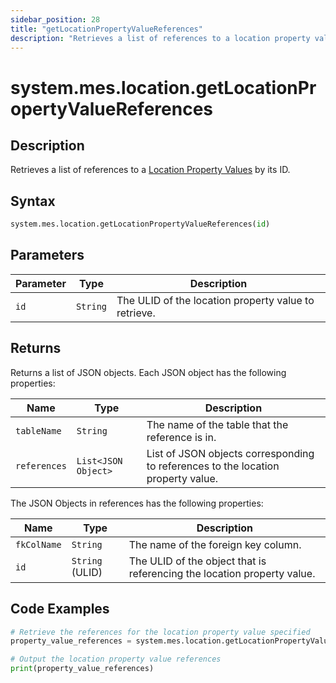 ```yaml
---
sidebar_position: 28
title: "getLocationPropertyValueReferences"
description: "Retrieves a list of references to a location property value with the given ID."
---
```


# system.mes.location.getLocationPropertyValueReferences

## Description

Retrieves a list of references to a [Location Property Values](../../data-model/location-model/location-property-value) by its ID.

## Syntax

```python
system.mes.location.getLocationPropertyValueReferences(id)
```

## Parameters

| Parameter | Type     | Description                                          |
| --------- | -------- | ---------------------------------------------------- |
| `id`      | `String` | The ULID of the location property value to retrieve. |

## Returns

Returns a list of JSON objects. Each JSON object has the following properties:

| Name         | Type                | Description                                                                      |
| ------------ | ------------------- | -------------------------------------------------------------------------------- |
| `tableName`  | `String`            | The name of the table that the reference is in.                                  |
| `references` | `List<JSON Object>` | List of JSON objects corresponding to references to the location property value. |

The JSON Objects in references has the following properties:

| Name        | Type            | Description                                                             |
| ----------- | --------------- | ----------------------------------------------------------------------- |
| `fkColName` | `String`        | The name of the foreign key column.                                     |
| `id`        | `String` (ULID) | The ULID of the object that is referencing the location property value. |

## Code Examples

```python
# Retrieve the references for the location property value specified
property_value_references = system.mes.location.getLocationPropertyValueReferences('01JJ7AFN0V-ZZS5XSAR-05CGEXBW')

# Output the location property value references
print(property_value_references)
```

